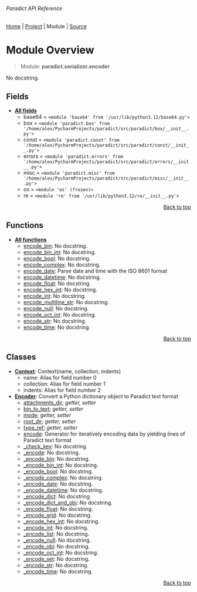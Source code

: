 ###### Paradict API Reference
[Home](/docs/api/README.md) | [Project](/README.md) | Module | [Source](/src/paradict/serializer/encoder.py)

# Module Overview
> Module: **paradict.serializer.encoder**

No docstring.

## Fields
- [**All fields**](/docs/api/modules/paradict/serializer/encoder/fields.md)
    - base64 = `<module 'base64' from '/usr/lib/python3.12/base64.py'>`
    - box = `<module 'paradict.box' from '/home/alex/PycharmProjects/paradict/src/paradict/box/__init__.py'>`
    - const = `<module 'paradict.const' from '/home/alex/PycharmProjects/paradict/src/paradict/const/__init__.py'>`
    - errors = `<module 'paradict.errors' from '/home/alex/PycharmProjects/paradict/src/paradict/errors/__init__.py'>`
    - misc = `<module 'paradict.misc' from '/home/alex/PycharmProjects/paradict/src/paradict/misc/__init__.py'>`
    - os = `<module 'os' (frozen)>`
    - re = `<module 're' from '/usr/lib/python3.12/re/__init__.py'>`

<p align="right"><a href="#paradict-api-reference">Back to top</a></p>

## Functions
- [**All functions**](/docs/api/modules/paradict/serializer/encoder/funcs.md)
    - [encode\_bin](/docs/api/modules/paradict/serializer/encoder/funcs.md#encode_bin): No docstring.
    - [encode\_bin\_int](/docs/api/modules/paradict/serializer/encoder/funcs.md#encode_bin_int): No docstring.
    - [encode\_bool](/docs/api/modules/paradict/serializer/encoder/funcs.md#encode_bool): No docstring.
    - [encode\_complex](/docs/api/modules/paradict/serializer/encoder/funcs.md#encode_complex): No docstring.
    - [encode\_date](/docs/api/modules/paradict/serializer/encoder/funcs.md#encode_date): Parse date and time with the ISO 8601 format
    - [encode\_datetime](/docs/api/modules/paradict/serializer/encoder/funcs.md#encode_datetime): No docstring.
    - [encode\_float](/docs/api/modules/paradict/serializer/encoder/funcs.md#encode_float): No docstring.
    - [encode\_hex\_int](/docs/api/modules/paradict/serializer/encoder/funcs.md#encode_hex_int): No docstring.
    - [encode\_int](/docs/api/modules/paradict/serializer/encoder/funcs.md#encode_int): No docstring.
    - [encode\_multiline\_str](/docs/api/modules/paradict/serializer/encoder/funcs.md#encode_multiline_str): No docstring.
    - [encode\_null](/docs/api/modules/paradict/serializer/encoder/funcs.md#encode_null): No docstring.
    - [encode\_oct\_int](/docs/api/modules/paradict/serializer/encoder/funcs.md#encode_oct_int): No docstring.
    - [encode\_str](/docs/api/modules/paradict/serializer/encoder/funcs.md#encode_str): No docstring.
    - [encode\_time](/docs/api/modules/paradict/serializer/encoder/funcs.md#encode_time): No docstring.

<p align="right"><a href="#paradict-api-reference">Back to top</a></p>

## Classes
- [**Context**](/docs/api/modules/paradict/serializer/encoder/class-Context.md): Context(name, collection, indents)
    - name: Alias for field number 0
    - collection: Alias for field number 1
    - indents: Alias for field number 2
- [**Encoder**](/docs/api/modules/paradict/serializer/encoder/class-Encoder.md): Convert a Python dictionary object to Paradict text format
    - [attachments\_dir](/docs/api/modules/paradict/serializer/encoder/class-Encoder.md#properties-table); _getter, setter_
    - [bin\_to\_text](/docs/api/modules/paradict/serializer/encoder/class-Encoder.md#properties-table); _getter, setter_
    - [mode](/docs/api/modules/paradict/serializer/encoder/class-Encoder.md#properties-table); _getter, setter_
    - [root\_dir](/docs/api/modules/paradict/serializer/encoder/class-Encoder.md#properties-table); _getter, setter_
    - [type\_ref](/docs/api/modules/paradict/serializer/encoder/class-Encoder.md#properties-table); _getter, setter_
    - [encode](/docs/api/modules/paradict/serializer/encoder/class-Encoder.md#encode): Generator for iteratively encoding data by yielding lines of Paradict text format
    - [\_check\_key](/docs/api/modules/paradict/serializer/encoder/class-Encoder.md#_check_key): No docstring.
    - [\_encode](/docs/api/modules/paradict/serializer/encoder/class-Encoder.md#_encode): No docstring.
    - [\_encode\_bin](/docs/api/modules/paradict/serializer/encoder/class-Encoder.md#_encode_bin): No docstring.
    - [\_encode\_bin\_int](/docs/api/modules/paradict/serializer/encoder/class-Encoder.md#_encode_bin_int): No docstring.
    - [\_encode\_bool](/docs/api/modules/paradict/serializer/encoder/class-Encoder.md#_encode_bool): No docstring.
    - [\_encode\_complex](/docs/api/modules/paradict/serializer/encoder/class-Encoder.md#_encode_complex): No docstring.
    - [\_encode\_date](/docs/api/modules/paradict/serializer/encoder/class-Encoder.md#_encode_date): No docstring.
    - [\_encode\_datetime](/docs/api/modules/paradict/serializer/encoder/class-Encoder.md#_encode_datetime): No docstring.
    - [\_encode\_dict](/docs/api/modules/paradict/serializer/encoder/class-Encoder.md#_encode_dict): No docstring.
    - [\_encode\_dict\_and\_obj](/docs/api/modules/paradict/serializer/encoder/class-Encoder.md#_encode_dict_and_obj): No docstring.
    - [\_encode\_float](/docs/api/modules/paradict/serializer/encoder/class-Encoder.md#_encode_float): No docstring.
    - [\_encode\_grid](/docs/api/modules/paradict/serializer/encoder/class-Encoder.md#_encode_grid): No docstring.
    - [\_encode\_hex\_int](/docs/api/modules/paradict/serializer/encoder/class-Encoder.md#_encode_hex_int): No docstring.
    - [\_encode\_int](/docs/api/modules/paradict/serializer/encoder/class-Encoder.md#_encode_int): No docstring.
    - [\_encode\_list](/docs/api/modules/paradict/serializer/encoder/class-Encoder.md#_encode_list): No docstring.
    - [\_encode\_null](/docs/api/modules/paradict/serializer/encoder/class-Encoder.md#_encode_null): No docstring.
    - [\_encode\_obj](/docs/api/modules/paradict/serializer/encoder/class-Encoder.md#_encode_obj): No docstring.
    - [\_encode\_oct\_int](/docs/api/modules/paradict/serializer/encoder/class-Encoder.md#_encode_oct_int): No docstring.
    - [\_encode\_set](/docs/api/modules/paradict/serializer/encoder/class-Encoder.md#_encode_set): No docstring.
    - [\_encode\_str](/docs/api/modules/paradict/serializer/encoder/class-Encoder.md#_encode_str): No docstring.
    - [\_encode\_time](/docs/api/modules/paradict/serializer/encoder/class-Encoder.md#_encode_time): No docstring.

<p align="right"><a href="#paradict-api-reference">Back to top</a></p>
